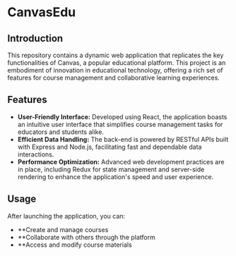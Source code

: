 # CanvasEdu

## Introduction

This repository contains a dynamic web application that replicates the key functionalities of Canvas, a popular educational platform. This project is an embodiment of innovation in educational technology, offering a rich set of features for course management and collaborative learning experiences.

## Features

- **User-Friendly Interface:** Developed using React, the application boasts an intuitive user interface that simplifies course management tasks for educators and students alike.
- **Efficient Data Handling:** The back-end is powered by RESTful APIs built with Express and Node.js, facilitating fast and dependable data interactions.
- **Performance Optimization:** Advanced web development practices are in place, including Redux for state management and server-side rendering to enhance the application's speed and user experience.

## Usage
After launching the application, you can:

- **Create and manage courses
- **Collaborate with others through the platform
- **Access and modify course materials


